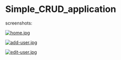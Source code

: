 # Simple_CRUD_application



screenshots:


[![home.jpg](https://i.postimg.cc/bwBPtJLg/home.jpg)](https://postimg.cc/yDc2q7M3)



[![add-user.jpg](https://i.postimg.cc/9XYjB1Jr/add-user.jpg)](https://postimg.cc/rzsbVG6k)



[![edit-user.jpg](https://i.postimg.cc/761jmY1p/edit-user.jpg)](https://postimg.cc/xJCsdQ4R)
